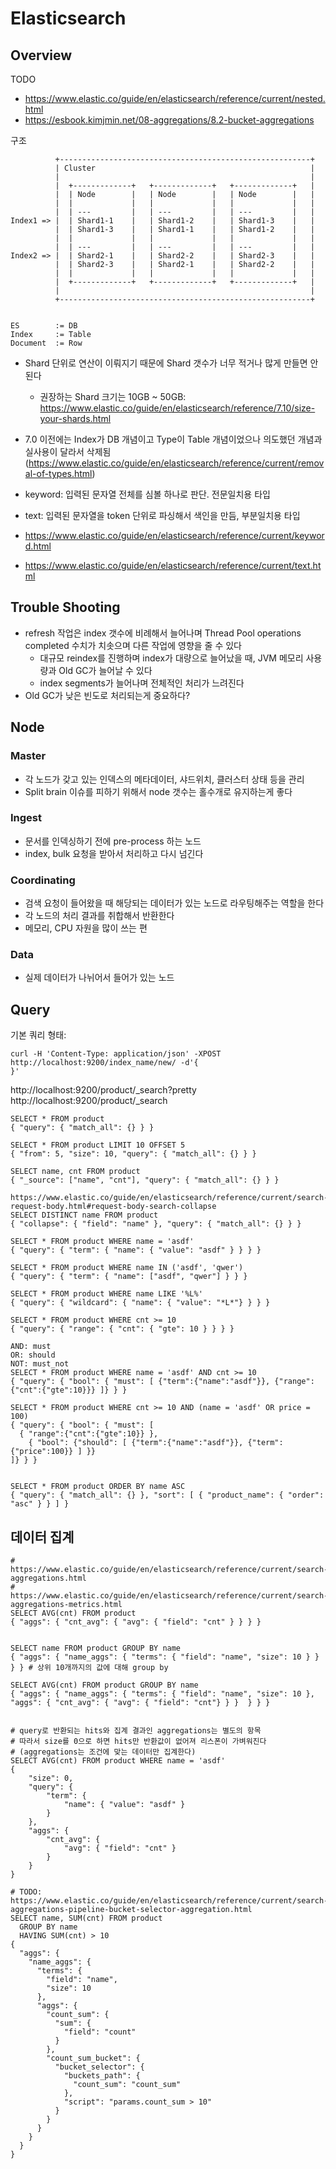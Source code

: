 # Elasticsearch


## Overview

TODO
- https://www.elastic.co/guide/en/elasticsearch/reference/current/nested.html
- https://esbook.kimjmin.net/08-aggregations/8.2-bucket-aggregations


구조

```
          +--------------------------------------------------------+
          | Cluster                                                |
          |                                                        |
          |  +-------------+   +-------------+   +-------------+   |
          |  | Node        |   | Node        |   | Node        |   |
          |  |             |   |             |   |             |   |
          |  | ---         |   | ---         |   | ---         |   |
Index1 => |  | Shard1-1    |   | Shard1-2    |   | Shard1-3    |   |
          |  | Shard1-3    |   | Shard1-1    |   | Shard1-2    |   |
          |  |             |   |             |   |             |   |
          |  | ---         |   | ---         |   | ---         |   |
Index2 => |  | Shard2-1    |   | Shard2-2    |   | Shard2-3    |   |
          |  | Shard2-3    |   | Shard2-1    |   | Shard2-2    |   |
          |  |             |   |             |   |             |   |
          |  +-------------+   +-------------+   +-------------+   |
          |                                                        |
          +--------------------------------------------------------+


ES        := DB
Index     := Table
Document  := Row

```

- Shard 단위로 연산이 이뤄지기 때문에 Shard 갯수가 너무 적거나 많게 만들면 안된다
  - 권장하는 Shard 크기는 10GB ~ 50GB: https://www.elastic.co/guide/en/elasticsearch/reference/7.10/size-your-shards.html

- 7.0 이전에는 Index가 DB 개념이고 Type이 Table 개념이었으나
  의도했던 개념과 실사용이 달라서 삭제됨 (https://www.elastic.co/guide/en/elasticsearch/reference/current/removal-of-types.html)


- keyword: 입력된 문자열 전체를 심볼 하나로 판단. 전문일치용 타입
- text: 입력된 문자열을 token 단위로 파싱해서 색인을 만듬, 부분일치용 타입
- https://www.elastic.co/guide/en/elasticsearch/reference/current/keyword.html
- https://www.elastic.co/guide/en/elasticsearch/reference/current/text.html

## Trouble Shooting

- refresh 작업은 index 갯수에 비례해서 늘어나며 Thread Pool operations completed 수치가 치솟으며 다른 작업에 영향을 줄 수 있다
  - 대규모 reindex를 진행하며 index가 대량으로 늘어났을 때, JVM 메모리 사용량과 Old GC가 늘어날 수 있다
  - index segments가 늘어나며 전체적인 처리가 느려진다
- Old GC가 낮은 빈도로 처리되는게 중요하다?

## Node

### Master

- 각 노드가 갖고 있는 인덱스의 메타데이터, 샤드위치, 클러스터 상태 등을 관리
- Split brain 이슈를 피하기 위해서 node 갯수는 홀수개로 유지하는게 좋다

### Ingest

- 문서를 인덱싱하기 전에 pre-process 하는 노드
- index, bulk 요청을 받아서 처리하고 다시 넘긴다


### Coordinating

- 검색 요청이 들어왔을 때 해당되는 데이터가 있는 노드로 라우팅해주는 역할을 한다
- 각 노드의 처리 결과를 취합해서 반환한다
- 메모리, CPU 자원을 많이 쓰는 편

### Data

- 실제 데이터가 나뉘어서 들어가 있는 노드

## Query

기본 쿼리 형태:

```
curl -H 'Content-Type: application/json' -XPOST http://localhost:9200/index_name/new/ -d'{
}'
```

http://localhost:9200/product/_search?pretty
http://localhost:9200/product/_search


```
SELECT * FROM product
{ "query": { "match_all": {} } }

SELECT * FROM product LIMIT 10 OFFSET 5
{ "from": 5, "size": 10, "query": { "match_all": {} } }

SELECT name, cnt FROM product
{ "_source": ["name", "cnt"], "query": { "match_all": {} } }

https://www.elastic.co/guide/en/elasticsearch/reference/current/search-request-body.html#request-body-search-collapse
SELECT DISTINCT name FROM product
{ "collapse": { "field": "name" }, "query": { "match_all": {} } }

SELECT * FROM product WHERE name = 'asdf'
{ "query": { "term": { "name": { "value": "asdf" } } } }

SELECT * FROM product WHERE name IN ('asdf', 'qwer')
{ "query": { "term": { "name": ["asdf", "qwer"] } } }

SELECT * FROM product WHERE name LIKE '%L%'
{ "query": { "wildcard": { "name": { "value": "*L*"} } } }

SELECT * FROM product WHERE cnt >= 10
{ "query": { "range": { "cnt": { "gte": 10 } } } }

AND: must
OR: should
NOT: must_not
SELECT * FROM product WHERE name = 'asdf' AND cnt >= 10
{ "query": { "bool": { "must": [ {"term":{"name":"asdf"}}, {"range":{"cnt":{"gte":10}}} ]} } }

SELECT * FROM product WHERE cnt >= 10 AND (name = 'asdf' OR price = 100)
{ "query": { "bool": { "must": [
  { "range":{"cnt":{"gte":10}} },
	{ "bool": {"should": [ {"term":{"name":"asdf"}}, {"term":{"price":100}} ] }}
]} } }


SELECT * FROM product ORDER BY name ASC
{ "query": { "match_all": {} }, "sort": [ { "product_name": { "order": "asc" } } ] }
```


## 데이터 집계

```
# https://www.elastic.co/guide/en/elasticsearch/reference/current/search-aggregations.html
# https://www.elastic.co/guide/en/elasticsearch/reference/current/search-aggregations-metrics.html
SELECT AVG(cnt) FROM product
{ "aggs": { "cnt_avg": { "avg": { "field": "cnt" } } } }


SELECT name FROM product GROUP BY name
{ "aggs": { "name_aggs": { "terms": { "field": "name", "size": 10 } } } } # 상위 10개까지의 값에 대해 group by

SELECT AVG(cnt) FROM product GROUP BY name
{ "aggs": { "name_aggs": { "terms": { "field": "name", "size": 10 }, "aggs": { "cnt_avg": { "avg": { "field": "cnt"} } }  } } }


# query로 반환되는 hits와 집계 결과인 aggregations는 별도의 항목
# 따라서 size를 0으로 하면 hits만 반환값이 없어져 리스폰이 가벼워진다
# (aggregations는 조건에 맞는 데이터만 집계한다)
SELECT AVG(cnt) FROM product WHERE name = 'asdf'
{
	"size": 0,
	"query": {
		"term": {
			"name": { "value": "asdf" }
		}
	},
	"aggs": {
		"cnt_avg": {
			"avg": { "field": "cnt" }
		}
	}
}

# TODO: https://www.elastic.co/guide/en/elasticsearch/reference/current/search-aggregations-pipeline-bucket-selector-aggregation.html
SELECT name, SUM(cnt) FROM product
  GROUP BY name
  HAVING SUM(cnt) > 10
{
  "aggs": {
    "name_aggs": {
      "terms": {
        "field": "name",
        "size": 10
      },
      "aggs": {
        "count_sum": {
          "sum": {
            "field": "count"
          }
        },
        "count_sum_bucket": {
          "bucket_selector": {
            "buckets_path": {
              "count_sum": "count_sum"
            },
            "script": "params.count_sum > 10"
          }
        }
      }
    }
  }
}
```




